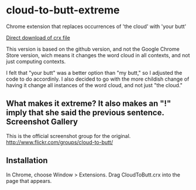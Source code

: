 cloud-to-butt-extreme
=============

Chrome extension that replaces occurrences of 'the cloud' with 'your butt'

[Direct download of crx file](https://github.com/panicsteve/cloud-to-butt/blob/master/CloudToButt.crx?raw=true)

This version is based on the github version, and not the Google Chrome Store version, wich means it changes the word cloud in all contexts, and not just computing contexts.

I felt that "your butt" was a better option than "my butt," so I adjusted the code to do accordinly. I also decided to go with the more childish change of having it change all instances of the word cloud, and not just "the cloud." 

What makes it extreme?
It also makes an "!" imply that she said the previous sentence.
Screenshot Gallery
------------------
This is the official screenshot group for the original.
http://www.flickr.com/groups/cloud-to-butt/

Installation
------------

In Chrome, choose Window > Extensions.  Drag CloudToButt.crx into the page that appears.


